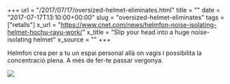 +++
url = "/2017/07/17/oversized-helmet-eliminates.html"
title = ""
date = "2017-07-17T13:10:00+00:00"
slug = "oversized-helmet-eliminates"
tags = ["retalls"]
x_url = "https://www.cnet.com/news/helmfon-noise-isolating-helmet-hochu-rayu-work/"
x_title = "Slip your head into a huge noise-isolating helmet"
x_source = ""
+++


Helmfon crea per a tu un espai personal allà on vagis i possibilita la concentració plena. A més de fer-te passar vergonya.

<img src="/uploads/2017/2017-07-17-oversized-helmet-eliminates.jpg" />


